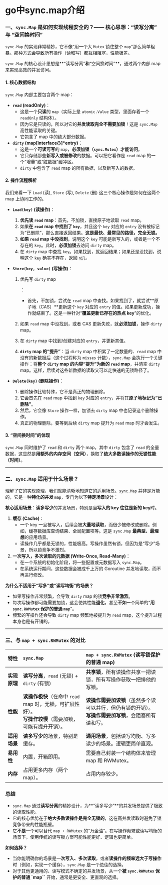 # go中sync.map介绍

### 一、`sync.Map` 是如何实现线程安全的？—— 核心思想：“读写分离” 与 “空间换时间”

`sync.Map` 的实现非常精妙，它不像“用一个大 `Mutex` 锁住整个 `map`”那么简单粗暴。那种方式会导致所有操作（读和写）都互相阻塞，性能极差。

`sync.Map` 的核心设计思想是**“读写分离”**和**“空间换时间”**，通过两个内部 map 来实现高效的并发访问。

#### 1. 核心数据结构

`sync.Map` 内部主要包含两个 map：

- **`read` (readOnly)**：
  - 这是一个**只读**的 `map`（实际上是 `atomic.Value` 类型，里面存着一个 `readOnly` 结构体）。
  - 因为它是只读的，所以对它的**并发读取完全不需要加锁**！这是 `sync.Map` 高性能读取的关键。
  - 它包含了 map 中的绝大部分数据。
- **`dirty` (map[interface{}]\*entry)**：
  - 这是一个**可读可写**的 `map`，**必须加锁（`sync.Mutex`）才能访问**。
  - 它只存储那些**新写入或被修改**的数据。可以把它看作是 `read` map 的一个“增量”或“脏数据”缓冲区。
  - `dirty` 中包含了 `read` map 的所有数据，以及新写入的数据。

#### 2. 操作流程解析

我们来看一下 `Load` (读), `Store` (写), `Delete` (删) 这三个核心操作是如何在这两个 map 上协同工作的。

- **`Load(key)` (读操作)**：

  1. **优先读 `read` map**：首先，不加锁，直接原子地读取 `read` map。
  2. 如果**在 `read` map 中找到了 `key`**，并且这个 `key` 对应的 `entry` 没有被标记为“已删除”，那么直接返回结果。**这是最快、最常见的路径，完全无锁。**
  3. **如果 `read` map 中没找到**，说明这个 `key` 可能是新写入的，或者是一个不存在的 `key`。此时，**必须加锁**去访问 `dirty` map。
  4. 在 `dirty` map 中查找 `key`。如果找到，就返回结果；如果还是没找到，说明这个 `key` 确实不存在，返回 `nil`。

- **`Store(key, value)` (写操作)**：

  1. 优先写 `dirty` map

     ：

     - 首先，不加锁，尝试在 `read` map 中查找。如果找到了，就尝试**原子地（CAS）**更新这个 `key` 对应的 `entry` 的值。如果更新成功，操作就结束了。这是一种针对“**覆盖更新已存在的热点 key**”的优化。

  2. 如果 `read` map 中没找到，或者 CAS 更新失败，就**必须加锁**，操作 `dirty` map。

  3. 在 `dirty` map 中找到/创建对应的 `entry`，并更新其值。

  4. **`dirty` map 的“提升”**：当 `dirty` map 中积累了一定数量的、`read` map 中没有的新数据后（这个过程称为 `misses` 计数），`sync.Map` 会执行一个关键操作：将**整个 `dirty` map 的内容“提升”为新的 `read` map**，并清空 `dirty` map。这样，后续对这些新数据的读取又可以走快速的无锁路径了。

- **`Delete(key)` (删除操作)**：

  1. 删除操作比较特殊，它不是真正的物理删除。
  2. 它会首先在 `read` map 中找到 `key` 对应的 `entry`，并将其**原子地标记为“已删除”**。
  3. 然后，它会像 `Store` 操作一样，加锁去 `dirty` map 中也记录这个删除操作。
  4. 真正的物理删除，要等到后续 `dirty` map 提升为 `read` map 时才会发生。

#### 3. “空间换时间”的体现

`sync.Map` 同时维护了 `read` 和 `dirty` 两个 map，其中 `dirty` 包含了 `read` 的全量数据，这显然是**用额外的内存空间（空间）**，换取了**绝大多数读操作的无锁性能（时间）**。

------

### 二、`sync.Map` 适用于什么场景？

理解了它的实现原理，我们就能清晰地知道它的适用场景。`sync.Map` 并非是万能的，它是一种**特化的并发 `map`**，专门为以下**特定场景**设计：

**核心适用场景**：**读多写少**的并发场景，特别是当**写入的 key 往往是新的 key**时。

1. **缓存 (Cache)**：
   - 一个 key 一旦被写入，后续会被**大量地读取**，而很少被修改或删除。例如，缓存数据库查询结果、全局配置项等。这是 `sync.Map` **最典型、最理想**的应用场景。
   - 读操作几乎都是无锁的，性能极高。写操作虽然有锁，但因为是“写少”场景，所以锁竞争不激烈。
2. **一次写入，多次读取的元数据 (Write-Once, Read-Many)**：
   - 在一个系统的初始化阶段，将一些配置或元数据写入 `sync.Map`。
   - 在系统运行期间，这些数据会被成千上万的 Goroutine 并发地读取，而不再进行修改。

**为什么不适用于“写多”或“读写均衡”的场景？**

- 如果写操作非常频繁，会导致 `dirty` map 的锁**竞争非常激烈**。
- 每次写操作都可能需要加锁，这会使其性能**退化**，甚至**不如**一个简单的“**用 `sync.RWMutex` 保护的普通 `map`**”。
- 频繁的写操作还会导致 `dirty` map 频繁地被提升为 `read` map，这个提升过程本身也是有开销的。

------

### 三、与 `map + sync.RWMutex` 的对比

| 特性         | `sync.Map`                                                   | `map + sync.RWMutex` (读写锁保护的普通 map)                  |
| :----------- | :----------------------------------------------------------- | :----------------------------------------------------------- |
| **实现原理** | **读写分离**，`read` (无锁) + `dirty` (有锁)                 | **共享锁**，所有读操作共享一把读锁，所有写操作获取一把排他的写锁。 |
| **性能**     | **读操作极快**（在命中 `read` map 时，无锁，可扩展性好）。<br>**写操作较慢**（需要加锁，可能有提升开销）。 | **读操作需要加读锁**（虽然多个读可以并行，但仍有锁的开销）。<br>**写操作需要加写锁**，会阻塞所有读和写。 |
| **适用场景** | **读多写少**的场景，特别是缓存。                             | **通用场景**，包括读写均衡、写多读少的场景。逻辑更简单直观。 |
| **易用性**   | 内置，开箱即用。                                             | 需要自己封装一个结构体来管理 map 和 RWMutex。                |
| **内存**     | 占用更多内存（两个 map）。                                   | 占用内存较少。                                               |

### 总结

- `sync.Map` 通过**读写分离**的精妙设计，为**“读多写少”**的并发场景提供了极致的读取性能。
- 它的核心优势在于**绝大多数读操作是完全无锁的**，这在高并发读取时避免了锁竞争带来的性能瓶壁。
- 它**不是**一个可以替代 `map + RWMutex` 的“万金油”。在写操作频繁或读写均衡的场景下，使用传统的读写锁方案可能性能更好、逻辑也更简单。

**如何选择？**

- 当你能明确你的场景是**一次写入、多次读取**，或者**读操作的频率远大于写操作**时（例如，实现一个缓存），`sync.Map` 是一个绝佳的选择。
- 对于其他更通用的、读写模式不确定的并发场景，从一个**被 `sync.RWMutex` 保护的普通 `map``** 开始，通常是更安全、更直观的选择。